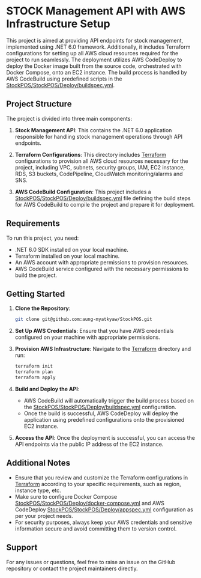 # STOCK Management API with AWS Infrastructure Setup

This project is aimed at providing API endpoints for stock management, implemented using .NET 6.0 framework. Additionally, it includes Terraform configurations for setting up all AWS cloud resources required for the project to run seamlessly. The deployment utilizes AWS CodeDeploy to deploy the Docker image built from the source code, orchestrated with Docker Compose, onto an EC2 instance. The build process is handled by AWS CodeBuild using predefined scripts in the [StockPOS/StockPOS/Deploy/buildspec.yml](https://github.com/aung-myatkyaw/StockPOS/blob/master/StockPOS/Deploy/buildspec.yml).

## Project Structure

The project is divided into three main components:

1. **Stock Management API**: This contains the .NET 6.0 application responsible for handling stock management operations through API endpoints.

2. **Terraform Configurations**: This directory includes [Terraform](https://github.com/aung-myatkyaw/StockPOS/tree/master/Terraform) configurations to provision all AWS cloud resources necessary for the project, including VPC, subnets, security groups, IAM, EC2 instance, RDS, S3 buckets, CodePipeline, CloudWatch monitoring/alarms and SNS.

3. **AWS CodeBuild Configuration**: This project includes a [StockPOS/StockPOS/Deploy/buildspec.yml](https://github.com/aung-myatkyaw/StockPOS/blob/master/StockPOS/Deploy/buildspec.yml) file defining the build steps for AWS CodeBuild to compile the project and prepare it for deployment.

## Requirements

To run this project, you need:

- .NET 6.0 SDK installed on your local machine.
- Terraform installed on your local machine.
- An AWS account with appropriate permissions to provision resources.
- AWS CodeBuild service configured with the necessary permissions to build the project.

## Getting Started

1. **Clone the Repository**: 
    ```bash
    git clone git@github.com:aung-myatkyaw/StockPOS.git
    ```

2. **Set Up AWS Credentials**:
    Ensure that you have AWS credentials configured on your machine with appropriate permissions.

3. **Provision AWS Infrastructure**:
    Navigate to the [Terraform](https://github.com/aung-myatkyaw/StockPOS/tree/master/Terraform) directory and run:
    ```bash
    terraform init
    terraform plan
    terraform apply
    ```

4. **Build and Deploy the API**:
    - AWS CodeBuild will automatically trigger the build process based on the [StockPOS/StockPOS/Deploy/buildspec.yml](https://github.com/aung-myatkyaw/StockPOS/blob/master/StockPOS/Deploy/buildspec.yml) configuration.
    - Once the build is successful, AWS CodeDeploy will deploy the application using predefined configurations onto the provisioned EC2 instance.

5. **Access the API**:
    Once the deployment is successful, you can access the API endpoints via the public IP address of the EC2 instance.

## Additional Notes

- Ensure that you review and customize the Terraform configurations in [Terraform](https://github.com/aung-myatkyaw/StockPOS/tree/master/Terraform) according to your specific requirements, such as region, instance type, etc.
- Make sure to configure Docker Compose [StockPOS/StockPOS/Deploy/docker-compose.yml](https://github.com/aung-myatkyaw/StockPOS/blob/master/StockPOS/Deploy/docker-compose.yml) and AWS CodeDeploy [StockPOS/StockPOS/Deploy/appspec.yml](https://github.com/aung-myatkyaw/StockPOS/blob/master/StockPOS/Deploy/appspec.yml) configuration as per your project needs.
- For security purposes, always keep your AWS credentials and sensitive information secure and avoid committing them to version control.

## Support

For any issues or questions, feel free to raise an issue on the GitHub repository or contact the project maintainers directly.

